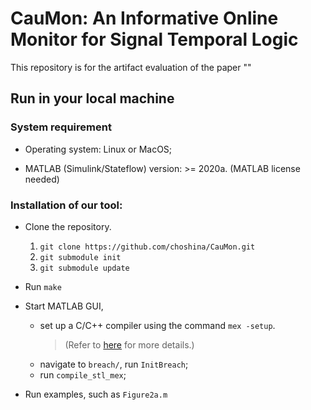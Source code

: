 # CauMon: An Informative Online Monitor for Signal Temporal Logic

This repository is for the artifact evaluation of the paper ""

## Run in your local machine

### System requirement

- Operating system: Linux or MacOS;

- MATLAB (Simulink/Stateflow) version: >= 2020a. (MATLAB license needed)

### Installation of our tool:

- Clone the repository.
  1. `git clone https://github.com/choshina/CauMon.git`
  2. `git submodule init`
  3. `git submodule update`

- Run `make`
  
- Start MATLAB GUI,
  - set up a C/C++ compiler using the command `mex -setup`.
    > (Refer to [here](https://www.mathworks.com/help/matlab/matlab_external/changing-default-compiler.html) for more details.)
  - navigate to `breach/`, run `InitBreach`;
  - run `compile_stl_mex`;

- Run examples, such as `Figure2a.m`
